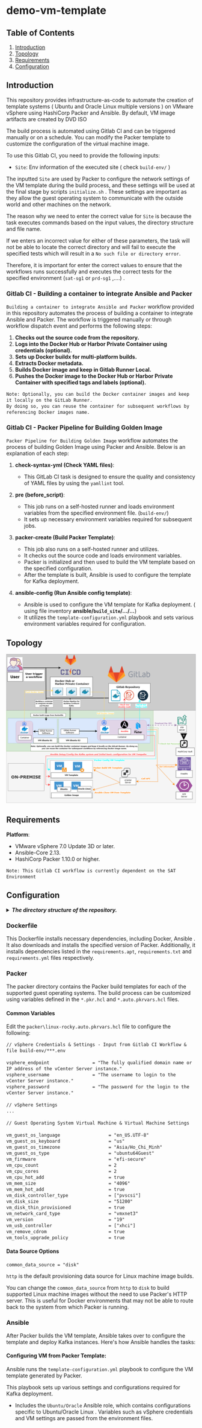 # demo-vm-template

## Table of Contents

1. [Introduction](#introduction)
2. [Topology](#topology)
3. [Requirements](#requirements)
4. [Configuration](#configuration)

## Introduction

This repository provides infrastructure-as-code to automate the creation of template systems ( Ubuntu and Oracle Linux multiple versions ) on VMware vSphere using HashiCorp Packer and Ansible. By default, VM image artifacts are created by DVD ISO

The build process is automated using Gitlab CI and can be triggered manually or on a schedule. You can modify the Packer template to customize the configuration of the virtual machine image.

To use this Gitlab CI, you need to provide the following inputs:

-    `Site`: Env information of the executed site ( check `build-env/` )

The inputted `Site` are used by Packer to configure the network settings of the VM template during the build process, and these settings will be used at the final stage by scripts `initialize.sh` . These settings are important as they allow the guest operating system to communicate with the outside world and other machines on the network.

The reason why we need to enter the correct value for `Site` is because the task executes commands based on the input values, the directory structure and file name. 

If we enters an incorrect value for either of these parameters, the task will not be able to locate the correct directory and will fail to execute the specified tests which will result in a `No such file or directory error`. 

Therefore, it is important for enter the correct values to ensure that the workflows runs successfully and executes the correct tests for the specified environment (`sat-sg1` or `prd-sg1` ,....) .

### Gitlab CI - Building a container to integrate Ansible and Packer

`Building a container to integrate Ansible and Packer` workflow  provided in this repository automates the process of building a container to integrate Ansible and Packer. The workflow is triggered manually or through workflow dispatch event and performs the following steps:

1. **Checks out the source code from the repository.**
2. **Logs into the Docker Hub or Harbor Private Container using credentials (optional).**
3. **Sets up Docker buildx for multi-platform builds.**
4. **Extracts Docker metadata.**
5. **Builds Docker image and keep in Gitlab Runner Local.**
6. **Pushes the Docker image to the Docker Hub or Harbor Private Container with specified tags and labels (optional).**

```note
Note: Optionally, you can build the Docker container images and keep it locally on the GitLab Runner. 
By doing so, you can reuse the container for subsequent workflows by referencing Docker images name.
```

### Gitlab CI  - Packer Pipeline for Building Golden Image

`Packer Pipeline for Building Golden Image` workflow automates the process of building Golden Image using Packer and Ansible. Below is an explanation of each step:

1. **check-syntax-yml (Check YAML files)**:
   - This GitLab CI task is designed to ensure the quality and consistency of YAML files by using the `yamllint` tool. 

2. **pre (before_script)**:
   - This job runs on a self-hosted runner and loads environment variables from the specified environment file. (`build-env/`)
   - It sets up necessary environment variables required for subsequent jobs.

3. **packer-create (Build Packer Template)**:
   - This job also runs on a self-hosted runner and utilizes.
   - It checks out the source code and loads environment variables.
   - Packer is initialized and then used to build the VM template based on the specified configuration.
   - After the template is built, Ansible is used to configure the template for Kafka deployment.

4. **ansible-config (Run Ansible config template)**:
   - Ansible is used to configure the VM template for Kafka deployment. ( using file inventory **ansible/`build_site`/.../...**)
   - It utilizes the `template-configuration.yml` playbook and sets various environment variables required for configuration.

## Topology

![Topology](picture/gitlab.png)


## Requirements

**Platform**:

- VMware vSphere 7.0 Update 3D or later.
- Ansible-Core 2.13.
- HashiCorp Packer 1.10.0 or higher.

```note
Note: This Gitlab CI workflow is currently dependent on the SAT Environment
```

## Configuration

<details>
   <summary><i><b>The directory structure of the repository.</b></i></summary> 

   ```console
    ├── ansible
    │   ├── ansible.cfg
    │   ├── clear-template.yml
    │   ├── inventories
    │   │   ├── prd-sg1
    │   │   │   ├── group_vars
    │   │   │   │   └── all.yml
    │   │   │   └── hosts
    │   │   └── sat-sg1
    │   │       ├── group_vars
    │   │       │   └── all.yml
    │   │       └── hosts
    │   ├── roles
    │   │   ├── oracle
    │   │   │   ├── defaults
    │   │   │   │   └── main.yml
    │   │   │   ├── files
    │   │   │   │   └── force-sync.sh
    │   │   │   ├── tasks
    │   │   │   │   ├── main.yml
    │   │   │   │   └── oracle.yml
    │   │   │   └── templates
    │   │   │       └── add-packages.sh.j2
    │   │   └── ubuntu
    │   │       ├── defaults
    │   │       │   └── main.yml
    │   │       ├── files
    │   │       │   └── force-sync.sh
    │   │       ├── tasks
    │   │       │   ├── main.yml
    │   │       │   └── ubuntu.yml
    │   │       └── templates
    │   │           └── add-packages.sh.j2
    │   └── template-configuration.yml
    ├── build-env
    │   ├── prd-sg1.env
    │   ├── sat-sg1.env
    │   └── spec_rsa
    ├── Dockerfile
    ├── LICENSE
    ├── manifests
    ├── packer
    │   ├── linux
    │   │   ├── general.pkrvars.hcl
    │   │   ├── oracle
    │   │   │   ├── data
    │   │   │   │   └── ks.pkrtpl.hcl
    │   │   │   ├── linux-oracle.auto.pkrvars.hcl
    │   │   │   ├── linux-oracle.pkr.hcl
    │   │   │   └── variables.pkr.hcl
    │   │   └── ubuntu
    │   │       ├── data
    │   │       │   ├── meta-data
    │   │       │   ├── storage.pkrtpl.hcl
    │   │       │   └── user-data.pkrtpl.hcl
    │   │       ├── linux-ubuntu.auto.pkrvars.hcl
    │   │       ├── linux-ubuntu.pkr.hcl
    │   │       └── variables.pkr.hcl
    │   └── packer-data.json
    ├── README.md
    ├── requirements
    │   ├── requirements.apt
    │   ├── requirements.txt
    │   └── requirements.yml
   ```
</details>

### Dockerfile

This Dockerfile installs necessary dependencies, including Docker, Ansible . It also downloads and installs the specified version of Packer. Additionally, it installs dependencies listed in the `requirements.apt`, `requirements.txt` and `requirements.yml` files respectively.

### Packer

The packer directory contains the Packer build templates for each of the supported guest operating systems. The build process can be customized using variables defined in the `*.pkr.hcl` and `*.auto.pkrvars.hcl` files.

#### Common Variables

Edit the `packer\linux-rocky.auto.pkrvars.hcl` file to configure the following:

```hcl
// vSphere Credentials & Settings - Input from Gitlab CI Workflow & file build-env/***.env

vsphere_endpoint                = "The fully qualified domain name or IP address of the vCenter Server instance."
vsphere_username                = "The username to login to the vCenter Server instance."
vsphere_password                = "The password for the login to the vCenter Server instance."

// vSphere Settings
...

// Guest Operating System Virtual Machine & Virtual Machine Settings

vm_guest_os_language                  = "en_US.UTF-8"
vm_guest_os_keyboard                  = "us"
vm_guest_os_timezone                  = "Asia/Ho_Chi_Minh"
vm_guest_os_type                      = "ubuntu64Guest"
vm_firmware                           = "efi-secure"
vm_cpu_count                          = 2
vm_cpu_cores                          = 2
vm_cpu_hot_add                        = true
vm_mem_size                           = "4096"
vm_mem_hot_add                        = true
vm_disk_controller_type               = ["pvscsi"]
vm_disk_size                          = "51200"
vm_disk_thin_provisioned              = true
vm_network_card_type                  = "vmxnet3"
vm_version                            = "19"
vm_usb_controller                     = ["xhci"]
vm_remove_cdrom                       = true
vm_tools_upgrade_policy               = true
```

#### Data Source Options

```hcl
common_data_source = "disk"
```

`http` is the default provisioning data source for Linux machine image builds.

You can change the `common_data_source` from `http` to `disk` to build supported Linux machine images without the need to use Packer's HTTP server. This is useful for Docker environments that may not be able to route back to the system from which Packer is running.

### Ansible

After Packer builds the VM template, Ansible takes over to configure the template and deploy Kafka instances. Here's how Ansible handles the tasks:

#### Configuring VM from Packer Template:

Ansible runs the `template-configuration.yml` playbook to configure the VM template generated by Packer.

This playbook sets up various settings and configurations required for Kafka deployment.

- Includes the `Ubuntu/Oracle` Ansible role, which contains configurations specific to Ubuntu/Oracle Linux . Variables such as vSphere credentials and VM settings are passed from the environment files.
